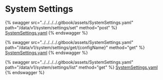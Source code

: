 # System Settings

{% swagger src="../../../../.gitbook/assets/SystemSettings.yaml" path="/data/v1/system/settings/set" method="post" %}
[SystemSettings.yaml](../../../../.gitbook/assets/SystemSettings.yaml)
{% endswagger %}

{% swagger src="../../../../.gitbook/assets/SystemSettings.yaml" path="/data/v1/system/settings/get/{configName}" method="get" %}
[SystemSettings.yaml](../../../../.gitbook/assets/SystemSettings.yaml)
{% endswagger %}

{% swagger src="../../../../.gitbook/assets/SystemSettings.yaml" path="/data/v1/system/settings/list" method="get" %}
[SystemSettings.yaml](../../../../.gitbook/assets/SystemSettings.yaml)
{% endswagger %}
